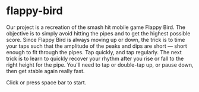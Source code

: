 # flappy-bird
Our project is a recreation of the smash hit mobile game Flappy Bird. The objective is to simply avoid hitting the pipes and to get the highest possible score. Since Flappy Bird is always moving up or down, the trick is to time your taps such that the amplitude of the peaks and dips are short — short enough to fit through the pipes. Tap quickly, and tap regularly. The next trick is to learn to quickly recover your rhythm after you rise or fall to the right height for the pipe. You'll need to tap or double-tap up, or pause down, then get stable again really fast.

Click or press space bar to start.
